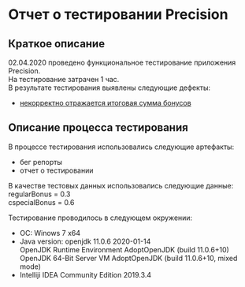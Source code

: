 #  Отчет о тестировании Precision
## Краткое описание
02.04.2020 проведено функциональное тестирование приложения Precision.\
На тестирование затрачен 1 час.\
В результате тестирования выявлены следующие дефекты:
* [некорректно отражается итоговая сумма бонусов](https://github.com/Valeriia-b/java-2-2/issues/1)
## Описание процесса тестирования
В процессе тестирования использовались следующие артефакты:
* бег репорты
* отчет о тестировании

В качестве тестовых данных использовались следующие данные:\
  regularBonus = 0.3\
  сspecialBonus = 0.6
  
Тестирование проводилось в следующем окружении:

* ОС: Winows 7 x64
* Java version: openjdk 11.0.6 2020-01-14\
  OpenJDK Runtime Environment AdoptOpenJDK (build 11.0.6+10)\
  OpenJDK 64-Bit Server VM AdoptOpenJDK (build 11.0.6+10, mixed mode)
 * Intelliji IDEA Community Edition 2019.3.4
